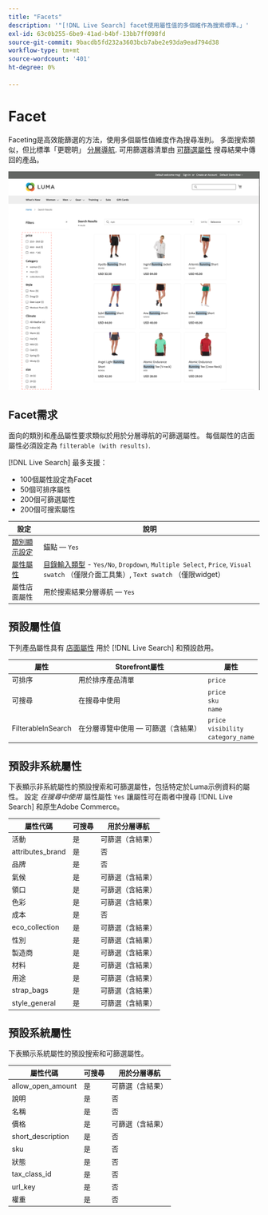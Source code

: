 ```yaml
---
title: "Facets"
description: '"[!DNL Live Search] facet使用屬性值的多個維作為搜索標準。」'
exl-id: 63c0b255-6be9-41ad-b4bf-13bb7ff098fd
source-git-commit: 9bacdb5fd232a3603bcb7abe2e93da9ead794d38
workflow-type: tm+mt
source-wordcount: '401'
ht-degree: 0%

---
```


# Facet

Faceting是高效能篩選的方法，使用多個屬性值維度作為搜尋准則。 多面搜索類似，但比標準「更聰明」 [分層導航](https://experienceleague.adobe.com/docs/commerce-admin/catalog/catalog/navigation/navigation-layered.html). 可用篩選器清單由 [可篩選屬性](https://experienceleague.adobe.com/docs/commerce-admin/catalog/catalog/navigation/navigation-layered.html#filterable-attributes) 搜尋結果中傳回的產品。

![篩選的搜尋結果](assets/storefront-search-results-run.png)

## Facet需求

面向的類別和產品屬性要求類似於用於分層導航的可篩選屬性。 每個屬性的店面屬性必須設定為 `filterable (with results)`.

[!DNL Live Search] 最多支援：

* 100個屬性設定為Facet
* 50個可排序屬性
* 200個可篩選屬性
* 200個可搜索屬性

| 設定 | 說明 |
|--- |--- |
| [類別顯示設定](https://experienceleague.adobe.com/docs/commerce-admin/catalog/categories/create/categories-display-settings.html) | 錨點 —  `Yes` |
| [屬性屬性](https://experienceleague.adobe.com/docs/commerce-admin/catalog/product-attributes/create/attribute-product-create.html) | [目錄輸入類型](https://experienceleague.adobe.com/docs/commerce-admin/catalog/product-attributes/attributes-input-types.html) - `Yes/No`, `Dropdown`, `Multiple Select`, `Price`, `Visual swatch` （僅限介面工具集）, `Text swatch` （僅限widget） |
| 屬性店面屬性 | 用於搜索結果分層導航 —  `Yes` |

## 預設屬性值

下列產品屬性具有 [店面屬性](https://experienceleague.adobe.com/docs/commerce-admin/catalog/product-attributes/product-attributes.html) 用於 [!DNL Live Search] 和預設啟用。

| 屬性 | Storefront屬性 | 屬性 |
|---|---|---|
| 可排序 | 用於排序產品清單 | `price` |
| 可搜尋 | 在搜尋中使用 | `price` <br />`sku`<br />`name` |
| FilterableInSearch | 在分層導覽中使用 — 可篩選（含結果） | `price`<br />`visibility`<br />`category_name` |

## 預設非系統屬性

下表顯示非系統屬性的預設搜索和可篩選屬性，包括特定於Luma示例資料的屬性。 設定 *在搜尋中使用* 屬性屬性 `Yes` 讓屬性可在兩者中搜尋 [!DNL Live Search] 和原生Adobe Commerce。

| 屬性代碼 | 可搜尋 | 用於分層導航 |
|--- |--- |--- |
| 活動 | 是 | 可篩選（含結果） |
| attributes_brand | 是 | 否 |
| 品牌 | 是 | 否 |
| 氣候 | 是 | 可篩選（含結果） |
| 領口 | 是 | 可篩選（含結果） |
| 色彩 | 是 | 可篩選（含結果） |
| 成本 | 是 | 否 |
| eco_collection | 是 | 可篩選（含結果） |
| 性別 | 是 | 可篩選（含結果） |
| 製造商 | 是 | 可篩選（含結果） |
| 材料 | 是 | 可篩選（含結果） |
| 用途 | 是 | 可篩選（含結果） |
| strap_bags | 是 | 可篩選（含結果） |
| style_general | 是 | 可篩選（含結果） |

## 預設系統屬性

下表顯示系統屬性的預設搜索和可篩選屬性。

| 屬性代碼 | 可搜尋 | 用於分層導航 |
|--- |--- |--- |
| allow_open_amount | 是 | 可篩選（含結果） |
| 說明 | 是 | 否 |
| 名稱 | 是 | 否 |
| 價格 | 是 | 可篩選（含結果） |
| short_description | 是 | 否 |
| sku | 是 | 否 |
| 狀態 | 是 | 否 |
| tax_class_id | 是 | 否 |
| url_key | 是 | 否 |
| 權重 | 是 | 否 |
